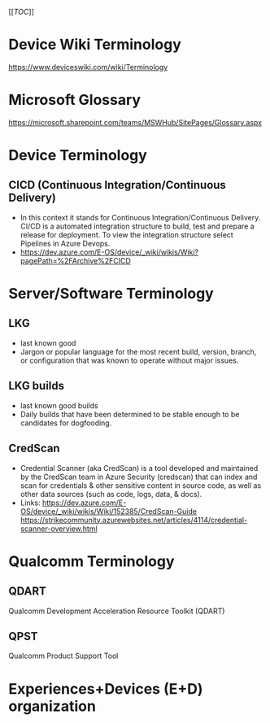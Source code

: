 [[_TOC_]]

# Device Wiki Terminology
https://www.deviceswiki.com/wiki/Terminology

# Microsoft Glossary
https://microsoft.sharepoint.com/teams/MSWHub/SitePages/Glossary.aspx


# Device Terminology
## **CICD (Continuous Integration/Continuous Delivery)**
  - In this context it stands for Continuous Integration/Continuous Delivery. CI/CD is a automated integration structure to build, test and prepare a release for deployment. To view the integration structure select Pipelines in Azure Devops. 
  - https://dev.azure.com/E-OS/device/_wiki/wikis/Wiki?pagePath=%2FArchive%2FCICD


# Server/Software Terminology
## LKG
- last known good
- Jargon or popular language for the most recent build, version, branch, or configuration that was known to operate without major issues.

## LKG builds
- last known good builds
- Daily builds that have been determined to be stable enough to be candidates for dogfooding.

## CredScan
- Credential Scanner (aka CredScan) is a tool developed and maintained by the CredScan team in Azure Security (credscan) that can index and scan for credentials & other sensitive content in source code, as well as other data sources (such as code, logs, data, & docs).
- Links:
https://dev.azure.com/E-OS/device/_wiki/wikis/Wiki/152385/CredScan-Guide
https://strikecommunity.azurewebsites.net/articles/4114/credential-scanner-overview.html

# Qualcomm Terminology
## QDART
Qualcomm Development Acceleration Resource Toolkit (QDART)

## QPST
Qualcomm Product Support Tool

# Experiences+Devices (E+D) organization




